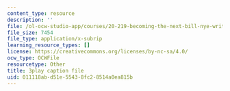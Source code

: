 ```yaml
---
content_type: resource
description: ''
file: /ol-ocw-studio-app/courses/20-219-becoming-the-next-bill-nye-writing-and-hosting-the-educational-show-january-iap-2015/011118abd51e55438fc28514a0ea815b_0BmWrrZq5A4.vtt
file_size: 7454
file_type: application/x-subrip
learning_resource_types: []
license: https://creativecommons.org/licenses/by-nc-sa/4.0/
ocw_type: OCWFile
resourcetype: Other
title: 3play caption file
uid: 011118ab-d51e-5543-8fc2-8514a0ea815b
---
```

